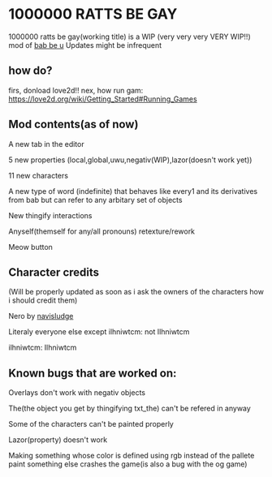 # 1000000 RATTS BE GAY
1000000 ratts be gay(working title) is a WIP (very very very VERY WIP!!) mod of [bab be u](https://github.com/lilybeevee/bab-be-u)
Updates might be infrequent

## how do?
firs, donload love2d!!
nex, how run gam: https://love2d.org/wiki/Getting_Started#Running_Games

## Mod contents(as of now)
A new tab in the editor

5 new properties (local,global,uwu,negativ(WIP),lazor(doesn't work yet))

11 new characters

A new type of word (indefinite) that behaves like every1 and its derivatives from bab but can refer to any arbitary set of objects

New thingify interactions

Anyself(themself for any/all pronouns) retexture/rework

Meow button
## Character credits
(Will be properly updated as soon as i ask the owners of the characters how i should credit them)

Nero by [navisludge](https://navisludge.nekoweb.org)

Literaly everyone else except ilhniwtcm: not Ilhniwtcm

ilhniwtcm: Ilhniwtcm

## Known bugs that are worked on:

Overlays don't work with negativ objects

The(the object you get by thingifying txt_the) can't be refered in anyway

Some of the characters can't be painted properly

Lazor(property) doesn't work

Making something whose color is defined using rgb instead of the pallete paint something else crashes the game(is also a bug with the og game)






 

